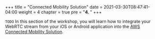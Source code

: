 +++
title = "Connected Mobility Solution"
date = 2021-03-30T08:47:41-04:00
weight = 4
chapter = true
pre = "<b>4. </b>"
+++

`TODO` In this section of the workshop, you will learn how to integrate your WebRTC stream from your iOS or Android application into the [AWS Connected Mobility Solution](https://aws.amazon.com/automotive/solutions/connected-mobility/). 
